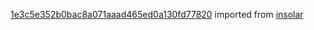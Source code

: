 [1e3c5e352b0bac8a071aaad465ed0a130fd77820](https://github.com/insolar/insolar/commit/1e3c5e352b0bac8a071aaad465ed0a130fd77820) imported from [insolar](https://github.com/insolar/insolar)
